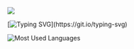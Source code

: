 <p>
  <a href="https://count.getloli.com/"><img src="https://count.getloli.com/get/@:cjchn"></a>
</p>

[![Typing SVG](https://readme-typing-svg.demolab.com?font=Fira+Code&pause=1000&random=false&width=435&lines=println(%22hello+world+!%22))](https://git.io/typing-svg)

![Most Used Languages](https://github-readme-stats.vercel.app/api/top-langs/?username=cjchn&theme=dark&layout=compact)
